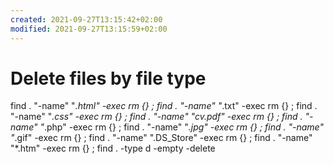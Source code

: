 ```yaml
---
created: 2021-09-27T13:15:42+02:00
modified: 2021-09-27T13:15:59+02:00
---
```


# Delete files by file type

find . "-name" "*.html" -exec rm {} \;
find . "-name" "*.txt" -exec rm {} \;
find . "-name" "*.css" -exec rm {} \;
find . "-name" "cv.pdf" -exec rm {} \;
find . "-name" "*.php" -exec rm {} \;
find . "-name" "*.jpg" -exec rm {} \;
find . "-name" "*.gif" -exec rm {} \;
find . "-name" ".DS_Store" -exec rm {} \;
find . "-name" "*.htm" -exec rm {} \;
find . -type d -empty -delete
